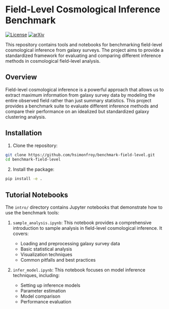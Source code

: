 # Field-Level Cosmological Inference Benchmark

[![License](https://img.shields.io/badge/license-MIT-blue.svg)](LICENSE)
[![arXiv](https://img.shields.io/badge/arXiv-2504.XXXX-b31b1b.svg)](https://arxiv.org/abs/2504.XXXX)

This repository contains tools and notebooks for benchmarking field-level cosmological inference from galaxy surveys. The project aims to provide a standardized framework for evaluating and comparing different inference methods in cosmological field-level analysis.

## Overview

Field-level cosmological inference is a powerful approach that allows us to extract maximum information from galaxy survey data by modeling the entire observed field rather than just summary statistics. This project provides a benchmark suite to evaluate different inference methods and compare their performance on an idealized but standardized galaxy clustering analysis.

## Installation

1. Clone the repository:
```bash
git clone https://github.com/hsimonfroy/benchmark-field-level.git
cd benchmark-field-level
```

2. Install the package:
```bash
pip install -e .
```

## Tutorial Notebooks

The `intro/` directory contains Jupyter notebooks that demonstrate how to use the benchmark tools:

1. `sample_analysis.ipynb`: This notebook provides a comprehensive introduction to sample analysis in field-level cosmological inference. It covers:
   - Loading and preprocessing galaxy survey data
   - Basic statistical analysis
   - Visualization techniques
   - Common pitfalls and best practices

2. `infer_model.ipynb`: This notebook focuses on model inference techniques, including:
   - Setting up inference models
   - Parameter estimation
   - Model comparison
   - Performance evaluation
